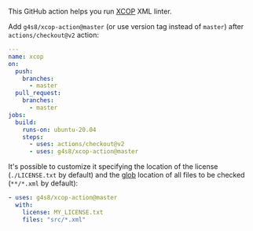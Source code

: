 This GitHub action helps you run [XCOP](https://github.com/yegor256/xcop) XML linter.

Add `g4s8/xcop-action@master` (or use version tag instead of `master`) after `actions/checkout@v2` action:

```yaml
---
name: xcop
on:
  push:
    branches:
      - master
  pull_request:
    branches:
      - master
jobs:
  build:
    runs-on: ubuntu-20.04
    steps:
      - uses: actions/checkout@v2
      - uses: g4s8/xcop-action@master
```

It's possible to customize it specifying the location of
the license (`./LICENSE.txt` by default) and the
[glob](https://en.wikipedia.org/wiki/Glob_%28programming%29) location
of all files to be checked (`**/*.xml` by default):

```yaml
- uses: g4s8/xcop-action@master
  with:
    license: MY_LICENSE.txt
    files: "src/*.xml"
```
